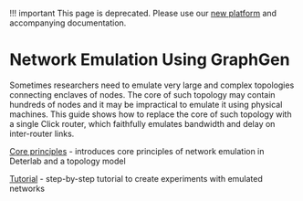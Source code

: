 
!!! important
    This page is deprecated. Please use our <a href="https://launch.mod.deterlab.net/">new platform</a> and accompanying documentation.

# Network Emulation Using GraphGen

Sometimes researchers need to emulate very large and complex topologies
connecting enclaves of nodes. The core of such topology may contain hundreds
of nodes and it may be impractical to emulate it using physical machines.
This guide shows how to replace the core of such topology with a single
Click router, which faithfully emulates bandwidth and delay on inter-router
links.

[Core principles](core) - introduces core principles of network emulation in Deterlab and a topology model

[Tutorial](tutorial) - step-by-step tutorial to create experiments with emulated networks

